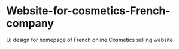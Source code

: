 # Website-for-cosmetics-French-company
Ui design for homepage of French online Cosmetics selling website 
